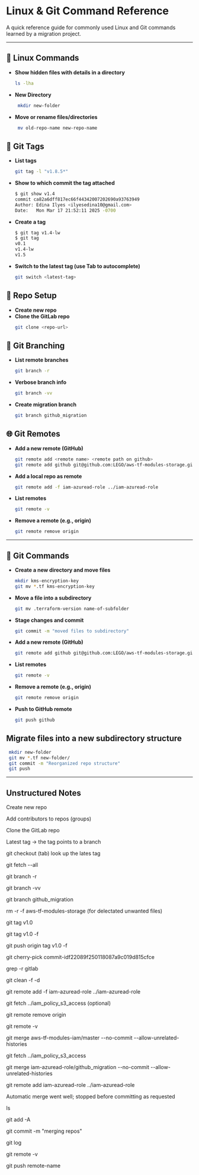 # Linux & Git Command Reference

A quick reference guide for commonly used Linux and Git commands learned by a migration project. 

---

## 📂 Linux Commands

- **Show hidden files with details in a directory**  
  ```bash
  ls -lha
  ```
- **New Directory**
   ```bash
    mkdir new-folder
    ```
- **Move or rename files/directories**
   ```bash
    mv old-repo-name new-repo-name
    ```

   
 ## 🔖 Git Tags
- **List tags**
    ```bash
    git tag -l "v1.8.5*"
    ```
- **Show to which commit the tag attached**
    ```bash
    $ git show v1.4
    commit ca82a6dff817ec66f44342007202690a93763949
    Author: Edina Ilyes <ilyesedina10@gmail.com>
    Date:   Mon Mar 17 21:52:11 2025 -0700
    ```
- **Create a tag**
    ```bash
    $ git tag v1.4-lw
    $ git tag
    v0.1
    v1.4-lw
    v1.5
    ```
- **Switch to the latest tag (use Tab to autocomplete)**
    ```bash
    git switch <latest-tag>
    ```
    
## 🌱 Repo Setup
- **Create new repo**
- **Clone the GitLab repo**
    ```bash
    git clone <repo-url>
    ```
## 🌿 Git Branching
- **List remote branches**
    ```bash
    git branch -r
    ```
- **Verbose branch info**
    ```bash
    git branch -vv
    ```
- **Create migration branch**
    ```bash
    git branch github_migration
    ```
    
## 🌐 Git Remotes
- **Add a new remote (GitHub)**
    ```bash
    git remote add <remote name> <remote path on github>
    git remote add github git@github.com:LEGO/aws-tf-modules-storage.git
    ```
- **Add a local repo as remote**
    ```bash
    git remote add -f iam-azuread-role ../iam-azuread-role
    ```
- **List remotes**
    ```bash
    git remote -v
    ```
- **Remove a remote (e.g., origin)**
    ```bash
    git remote remove origin
    ```
----------------------------
 ## 🌱 Git Commands
- **Create a new directory and move files**
    ```bash
    mkdir kms-encryption-key
    git mv *.tf kms-encryption-key
    ```
- **Move a file into a subdirectory**
    ```bash
    git mv .terraform-version name-of-subfolder
    ```
- **Stage changes and commit**
    ```bash
    git commit -m "moved files to subdirectory"
    ```
- **Add a new remote (GitHub)**
    ```bash
    git remote add github git@github.com:LEGO/aws-tf-modules-storage.git
    ```
- **List remotes**
    ```bash
    git remote -v
    ```
- **Remove a remote (e.g., origin)**
    ```bash
    git remote remove origin
    ```
- **Push to GitHub remote**
    ```bash
    git push github
    ```
 ## Migrate files into a new subdirectory structure
   ```bash
    mkdir new-folder
    git mv *.tf new-folder/
    git commit -m "Reorganized repo structure"
    git push
   ```
--------------------
## Unstructured Notes

Create new repo

Add contributors to repos (groups)

Clone the GitLab repo

Latest tag → the tag points to a branch

git checkout (tab) look up the lates tag

git fetch --all

git branch -r

git branch -vv

git branch github_migration

rm -r -f aws-tf-modules-storage (for delectated unwanted files)

git tag v1.0

git tag v1.0 -f

git push origin tag v1.0 -f

git cherry-pick commit-idf22089f250118087a9c019d815cfce

grep -r gitlab

git clean -f -d

git remote add -f iam-azuread-role ../iam-azuread-role

git fetch ../iam_policy_s3_access (optional)

git remote remove origin

git remote -v

git merge aws-tf-modules-iam/master --no-commit --allow-unrelated-histories

git fetch ../iam_policy_s3_access

git merge iam-azuread-role/github_migration --no-commit --allow-unrelated-histories

git remote add iam-azuread-role ../iam-azuread-role

Automatic merge went well; stopped before committing as requested

ls

git add -A

git commit -m "merging repos"

git log

git remote -v

git push remote-name
